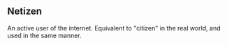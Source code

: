 ## Netizen
An active user of the internet. Equivalent to "citizen" in the real world, and used in the same manner.
